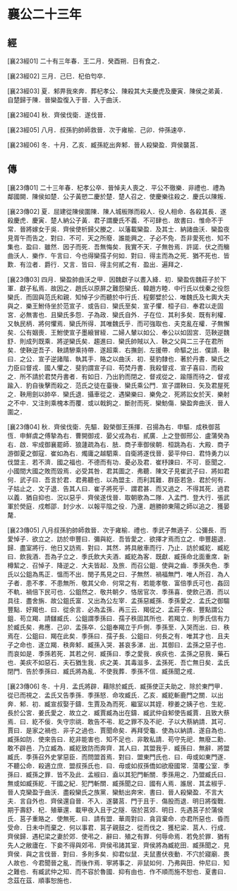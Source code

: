 # 襄公二十三年

## 經 <a name="09Xiang23Jing"></a>

<a name="09Xiang23Jing01">[襄23經01]</a> 二十有三年春．王二月．癸酉朔．日有食之．

<a name="09Xiang23Jing02">[襄23經02]</a> 三月．己巳．杞伯匄卒．

<a name="09Xiang23Jing03">[襄23經03]</a> 夏．邾畀我來奔．葬杞孝公．陳殺其大夫慶虎及慶寅．陳侯之弟黃．自楚歸于陳．晉欒盈復入于晉．入于曲沃．

<a name="09Xiang23Jing04">[襄23經04]</a> 秋．齊侯伐衛．遂伐晉．

<a name="09Xiang23Jing05">[襄23經05]</a> 八月．叔孫豹帥師救晉．次于雍榆．己卯．仲孫速卒．

<a name="09Xiang23Jing06">[襄23經06]</a> 冬．十月．乙亥．臧孫紇出奔邾．晉人殺欒盈．齊侯襲莒．

## 傳 <a name="09Xiang23Zhuan"></a>

<a name="09Xiang23Zhuan01">[襄23傳01]</a> 二十三年春．杞孝公卒．晉悼夫人喪之．平公不徹樂．非禮也．禮為鄰國闕．陳侯如楚．公子黃愬二慶於楚．楚人召之．使慶樂往殺之．慶氏以陳叛．

<a name="09Xiang23Zhuan02">[襄23傳02]</a> 夏．屈建從陳侯圍陳．陳人城板隊而殺人．役人相命．各殺其長．遂殺慶虎．慶寅．楚人納公子黃．君子謂慶氏不義．不可肆也．故書曰．惟命不于常．晉將嫁女于吳．齊侯使析歸父媵之．以藩載欒盈．及其士．納諸曲沃．欒盈夜見胥午而告之．對曰．不可．天之所廢．誰能興之．子必不免．吾非愛死也．知不集也．盈曰．雖然．因子而死．吾無悔矣．我實不天．子無咎焉．許諾．伏之而觴曲沃人．樂作．午言曰．今也得欒孺子何如．對曰．得主而為之死．猶不死也．皆歎．有泣者．爵行．又言．皆曰．得主何貳之有．盈出．遍拜之．

<a name="09Xiang23Zhuan03">[襄23傳03]</a> 四月．欒盈帥曲沃之甲．因魏獻子以晝入絳．初．欒盈佐魏莊子於下軍．獻子私焉．故因之．趙氏以原屏之難怨欒氏．韓趙方睦．中行氏以伐秦之役怨欒氏．而固與范氏和親．知悼子少而聽於中行氏．程鄭嬖於公．唯魏氏及七輿大夫與之．樂王鮒侍坐於范宣子．或告曰．欒氏至矣．宣子懼．桓子曰．奉君以走固宮．必無害也．且欒氏多怨．子為政．欒氏自外．子在位．其利多矣．既有利權．又執民柄．將何懼焉．欒氏所得．其唯魏氏乎．而可強取也．夫克亂在權．子無懈矣．公有姻喪．王鮒使宣子墨縗冒絰．二婦人輦以如公．奉公以如固宮．范鞅逆魏舒．則成列既乘．將逆欒氏矣．趨進曰．欒氏帥賊以入．鞅之父與二三子在君所矣．使鞅逆吾子．鞅請驂乘持帶．遂超乘．右撫劍．左援帶．命驅之出．僕請．鞅曰．之公．宣子逆諸階．執其手．賂之以曲沃．初．斐豹隸也．著於丹書．欒氏之力臣曰督戎．國人懼之．斐豹謂宣子曰．苟焚丹書．我殺督戎．宣子喜曰．而殺之．所不請於君焚丹書者．有如日．乃出豹而閉之．督戎從之．踰隱而待之．督戎踰入．豹自後擊而殺之．范氏之徒在臺後．欒氏乘公門．宣子謂鞅曰．矢及君屋死之．鞅用劍以帥卒．欒氏退．攝車從之．遇欒樂曰．樂免之．死將訟女於天．樂射之不中．又注則乘槐本而覆．或以戟鉤之．斷肘而死．欒魴傷．欒盈奔曲沃．晉人圍之．

<a name="09Xiang23Zhuan04">[襄23傳04]</a> 秋．齊侯伐衛．先驅．穀榮御王孫揮．召揚為右．申驅．成秩御莒恆．申鮮虞之傅摯為右．曹開御戎．晏父戎為右．貳廣．上之登御邢公．盧蒲癸為右．啟．牢成御襄罷師．狼蘧疏為右．胠．商子車御侯朝．桓跳為右．大殿．商子游御夏之御寇．崔如為右．燭庸之越駟乘．自衛將遂伐晉．晏平仲曰．君恃勇力以伐盟主．若不濟．國之福也．不德而有功．憂必及君．崔杼諫曰．不可．臣聞之．小國間大國之敗而毀焉．必受其咎．君其圖之．弗聽．陳文子見崔武子曰．將如君何．武子曰．吾言於君．君弗聽也．以為盟主．而利其難．群臣若急．君於何有．子姑止之．文子退．告其人曰．崔子將死乎．謂君甚．而又過之．不得其死．過君以義．猶自抑也．況以惡乎．齊侯遂伐晉．取朝歌為二隊．入孟門．登大行．張武軍於熒庭．戍郫邵．封少水．以報平陰之役．乃還．趙勝帥東陽之師以追之．獲晏氂．

<a name="09Xiang23Zhuan05">[襄23傳05]</a> 八月叔孫豹帥師救晉．次于雍榆．禮也．季武子無適子．公彌長．而愛悼子．欲立之．訪於申豐曰．彌與紇．吾皆愛之．欲擇才焉而立之．申豐趨退．歸．盡室將行．他日又訪焉．對曰．其然．將具敝車而行．乃止．訪於臧紇．臧紇曰．飲我酒．吾為子立之．季氏飲大夫酒．臧紇為客．既獻．臧孫命北面重席．新樽絜之．召悼子．降逆之．大夫皆起．及旅．而召公鉏．使與之齒．季孫失色．季氏以公鉏為馬正．慍而不出．閔子馬見之曰．子無然．禍福無門．唯人所召．為人子者．患不孝．不患無所．敬其父命．何常之有．若能孝敬．富倍季氏可也．姦回不軌．禍倍下民可也．公鉏然之．敬共朝夕．恪居官次．季孫喜．使飲己酒．而以具往．盡舍旃．故公鉏氏富．又出為公左宰．孟孫惡臧孫．季孫愛之．孟氏之御騶豐點．好羯也．曰．從余言．必為孟孫．再三云．羯從之．孟莊子疾．豐點謂公鉏．苟立羯．請讎臧氏．公鉏謂季孫曰．孺子秩固其所也．若羯立．則季氏信有力於臧氏矣．弗應．己卯．孟孫卒．公鉏奉羯立于戶側．季孫至．入哭而出．曰．秩焉在．公鉏曰．羯在此矣．季孫曰．孺子長．公鉏曰．何長之有．唯其才也．且夫子之命也．遂立羯．秩奔邾．臧孫入哭．甚哀多涕．出．其御曰．孟孫之惡子也．而哀如是．季孫若死．其若之何．臧孫曰．季之愛我．疾疢也．孟孫之惡我．藥石也．美疢不如惡石．夫石猶生我．疢之美．其毒滋多．孟孫死．吾亡無日矣．孟氏閉門．告於季孫曰．臧氏將為亂．不使我葬．季孫不信．臧孫聞之戒．

<a name="09Xiang23Zhuan06">[襄23傳06]</a> 冬．十月．孟氏將辟．藉除於臧氏．臧孫使正夫助之．除於東門甲．從已而視之．孟氏又告季孫．季孫怒．命攻臧氏．乙亥．臧紇斬鹿門之關．以出奔．邾．初．臧宣叔娶于鑄．生賈及為而死．繼室以其姪．穆姜之姨子也．生紇．長於公宮．姜氏愛之．故立之．臧賈臧為出在鑄．臧武仲自邾使告臧賈．且致大蔡焉．曰．紇不佞．失守宗祧．敢告不弔．紇之罪不及不祀．子以大蔡納請．其可．賈曰．是家之禍也．非子之過也．賈聞命矣．再拜受龜．使為以納請．遂自為也．臧孫如防．使來告曰．紇非能害也．知不足也．非敢私請．苟守先祀．無廢二勳．敢不辟邑．乃立臧為．臧紇致防而奔齊．其人曰．其盟我乎．臧孫曰．無辭．將盟臧氏．季孫召外史掌惡臣．而問盟首焉．對曰．盟東門氏也．曰．毋或如東門遂．不聽公命．殺適立庶．盟叔孫氏也．曰．毋或如叔孫僑如欲廢國常．蕩覆公室．季孫曰．臧孫之罪．皆不及此．孟椒曰．盍以其犯門斬關．季孫用之．乃盟臧氏曰．無或如臧孫紇．干國之紀．犯門斬關．臧孫聞之曰．國有人焉．誰居．其孟椒乎．晉人克欒盈于曲沃．盡殺欒氏之族黨．欒魴出奔宋．書曰．晉人殺欒盈．不言大夫．言自外也．齊侯還自晉．不入．遂襲莒．門于且于．傷股而退．明日將復戰．期于壽舒．杞．殖華還．載甲夜入且于之隧．宿於莒郊．明日．先遇莒子於蒲侯氏．莒子重賂之．使無死．曰．請有盟．華周對曰．貪貨棄命．亦君所惡也．昏而受命．日未中而棄之．何以事君．莒子親鼓之．從而伐之．獲杞梁．莒人．行成．齊侯歸．遇杞梁之妻於郊．使弔之．辭曰．殖之有罪．何辱命焉．若免於罪．猶有先人之敝廬在．下妾不得與郊弔．齊侯弔諸其室．齊侯將為臧紇田．臧孫聞之．見齊侯．與之言伐晉．對曰．多則多矣．抑君似鼠．夫鼠晝伏夜動．不穴於寢廟．畏人故也．今君聞晉之亂．而後作焉．寧將事之．非鼠如何．乃弗與田．仲尼曰．知之難也．有臧武仲之知．而不容於魯國．抑有由也．作不順而施不恕也．夏書曰．念茲在茲．順事恕施也．

